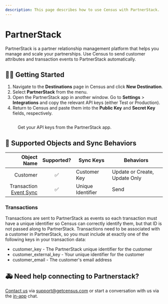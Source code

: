 ```yaml
---
description: This page describes how to use Census with PartnerStack.
---
```


# PartnerStack

PartnerStack is a partner relationship management platform that helps you manage and scale your partnerships. Use Census to send customer attributes and transaction events to PartnerStack automatically.

## 🏃‍♀️ Getting Started

1. Navigate to the **Destinations** page in Census and click **New Destination**.
2. Select **PartnerStack** from the menu.
3. Open the PartnerStack app in another window. Go to **Settings** > **Integrations** and copy the relevant API keys (either Test or Production).
4. Return to Census and paste them into the **Public Key** and **Secret Key** fields, respectively.

<figure><img src="../.gitbook/assets/partnerstack.png" alt=""><figcaption><p>Get your API keys from the PartnerStack app.</p></figcaption></figure>

## 🔀 Supported Objects and Sync Behaviors <a href="#supported-objects-and-sync-behaviors" id="supported-objects-and-sync-behaviors"></a>

| **Object Name** | **Supported?** | **Sync Keys** | **Behaviors**                 |
| --------------: | :------------: | --------------- |-------------------------------|
| Customer | ✅ | Customer Key | Update or Create, Update Only |
| Transaction   <br> [Event Sync](/basics/data-models-and-entities/defining-source-data/events#defining-event-syncs) | ✅ | Unique Identifier | Send                          |

### Transactions

Transactions are sent to PartnerStack as events so each transaction must have a unique identifier so Census can correctly identify them, but that ID is not passed along to PartnerStack. Transactions need to be associated with a customer in PartnerStack, so you must include at exactly one of the following keys in your transaction data:
- customer_key - The PartnerStack unique identifier for the customer
- customer_external_key - Your unique identifier for the customer
- customer_email - The customer's email address

## 🚑 Need help connecting to Partnerstack?

[Contact us](mailto:support@getcensus.com) via support@getcensus.com or start a conversation with us via the [in-app](https://app.getcensus.com) chat.
